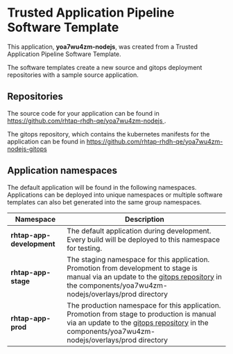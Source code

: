 # Trusted Application Pipeline Software Template

This application, **yoa7wu4zm-nodejs**, was created from a Trusted Application Pipeline Software Template.

The software templates create a new source and gitops deployment repositories with a sample source application. 

## Repositories

The source code for your application can be found in [https://github.com/rhtap-rhdh-qe/yoa7wu4zm-nodejs ](https://github.com/rhtap-rhdh-qe/yoa7wu4zm-nodejs ).
 
The gitops repository, which contains the kubernetes manifests for the application can be found in 
[https://github.com/rhtap-rhdh-qe/yoa7wu4zm-nodejs-gitops ](https://github.com/rhtap-rhdh-qe/yoa7wu4zm-nodejs-gitops ) 

## Application namespaces 

The default application will be found in the following namespaces. Applications can be deployed into unique namespaces or multiple software templates can also bet generated into the same group namespaces.  

|  Namespace   |  Description   |  
| -------- | -------- |   
| **rhtap-app-development** | The default application during development. Every build will be deployed to this namespace for testing. | 
| **rhtap-app-stage** | The staging namespace for this application. Promotion from development to stage is manual via an update to the [gitops repository](https://github.com/rhtap-rhdh-qe/yoa7wu4zm-nodejs-gitops ) in the components/yoa7wu4zm-nodejs/overlays/prod directory |  
| **rhtap-app-prod** | The production namespace for this application. Promotion from stage to production is manual via an update to the [gitops repository](https://github.com/rhtap-rhdh-qe/yoa7wu4zm-nodejs-gitops ) in the components/yoa7wu4zm-nodejs/overlays/prod directory | 